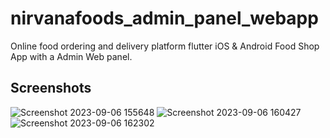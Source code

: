 # nirvanafoods_admin_panel_webapp

Online food ordering and delivery platform flutter iOS & Android Food Shop App with a Admin Web panel.

## Screenshots



![Screenshot 2023-09-06 155648](https://github.com/KazunguDev/nirvanafoods_admin_panel_webapp/assets/88532016/e69c9f44-ed0d-41d6-8326-ae4e1cd5c125)
![Screenshot 2023-09-06 160427](https://github.com/KazunguDev/nirvanafoods_admin_panel_webapp/assets/88532016/303cf8b5-372a-4d48-a2e9-632d777d320b)
![Screenshot 2023-09-06 162302](https://github.com/KazunguDev/nirvanafoods_admin_panel_webapp/assets/88532016/4634b467-d47e-4cd7-b050-c071765248e5)

